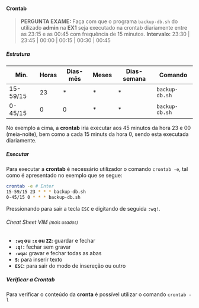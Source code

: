 #### Crontab

> **PERGUNTA EXAME:** Faça com que o programa `backup-db.sh` do utilizado **admin** na **EX1** seja executado na crontab diariamente entre as 23:15 e as 00:45 com frequência de 15 minutos.
> **Intervalo:** 23:30 | 23:45 | 00:00 | 00:15 | 00:30 | 00:45

##### Estrutura

| **Min.** | **Horas** | **Dias-mês** | **Meses** | **Dias-semana** | **Comando**    |
| -------- | --------- | ------------ | --------- | --------------- | -------------- |
| 15-59/15 | 23        | \*           | \*        | \*              | `backup-db.sh` |
| 0-45/15  | 0         | 0            | \*        | \*              | `backup-db.sh` |

No exemplo a cima, a **crontab** iria executar aos 45 minutos da hora 23 e 00 (meia-noite), bem como a cada 15 minuts da hora 0, sendo esta executada diariamente.

##### Executar

Para executar a **crontab** é necessário utilizador o comando `crontab -e`, tal como é apresentado no exemplo que se segue:

```bash
crontab -e # Enter
15-59/15 23 * * * backup-db.sh
0-45/15 0 * * * backup-db.sh
```

Pressionando para sair a tecla `ESC` e digitando de seguida `:wq!`.

###### _Cheat Sheet_ VIM <small>(mais usados)</small>

-   **`:wq` ou `:x` ou `ZZ`:** guardar e fechar
-   **`:q!`:** fechar sem gravar
-   **`:wqa`:** gravar e fechar todas as abas
-   **`S`:** para inserir texto
-   **`ESC`:** para sair do modo de insereção ou outro

##### Verificar a **Crontab**

Para verificar o conteúdo da **cronta** é possível utilizar o comando `crontab -l`
